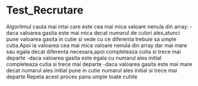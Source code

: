 # Test_Recrutare

Algoritmul cauta mai intai care este cea mai mica valoare nenula din array:
-daca valoarea gasita este mai mica decat numarul de culori ales,atunci pune valoarea gasita in cutie si vede cu ce diferenta trebuie sa umple cutia.Apoi ia valoarea cea mai mica valoare nenula din array dar mai mare sau egala decat diferenta necesara,apoi completeaza cutia si trece mai departe
-daca valoarea gasita este egala cu numarul ales initial completeaza cutia si trece mai departe
-daca valoarea gasita este mai mare decat numarul ales initial pune in cutie numarul ales initial si trece mai departe
Repeta acest proces pana umple toate cutiile
